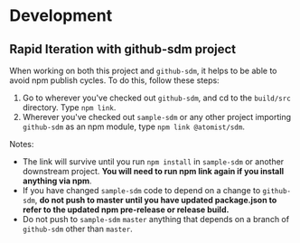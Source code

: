 # Development
## Rapid Iteration with github-sdm project
When working on both this project and `github-sdm`, it helps to be able to avoid npm publish cycles. To do this, follow these steps:

1. Go to wherever you've checked out `github-sdm`, and cd to the `build/src` directory. Type `npm link`.
2. Wherever you've checked out `sample-sdm` or any other project importing `github-sdm` as an npm module, type `npm link @atomist/sdm`.

Notes:

- The link will survive until you run `npm install` in `sample-sdm` or another downstream project. **You will need to run npm link again if you install anything via npm**.
- If you have changed `sample-sdm` code to depend on a change to `github-sdm`, **do not push to master until you have updated package.json to refer to the updated npm pre-release or release build.**
- Do not push to `sample-sdm` `master` anything that depends on a branch of `github-sdm` other than `master`.
